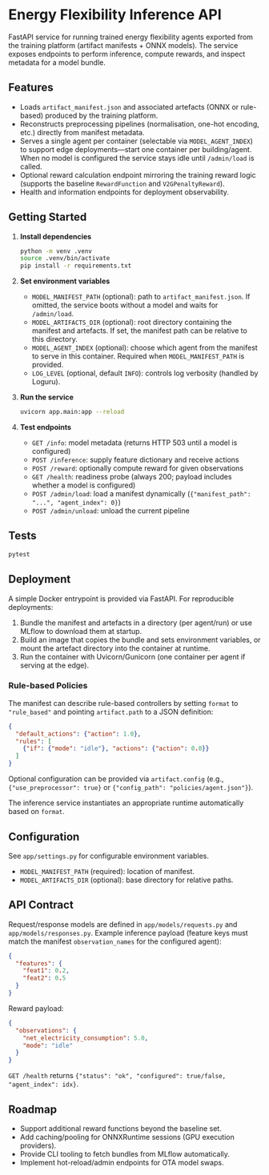 # Energy Flexibility Inference API

FastAPI service for running trained energy flexibility agents exported from the
training platform (artifact manifests + ONNX models). The service exposes
endpoints to perform inference, compute rewards, and inspect metadata for a
model bundle.

## Features

- Loads `artifact_manifest.json` and associated artefacts (ONNX or rule-based)
  produced by the training platform.
- Reconstructs preprocessing pipelines (normalisation, one-hot encoding, etc.)
  directly from manifest metadata.
- Serves a single agent per container (selectable via `MODEL_AGENT_INDEX`) to
  support edge deployments—start one container per building/agent. When no
  model is configured the service stays idle until `/admin/load` is called.
- Optional reward calculation endpoint mirroring the training reward logic
  (supports the baseline `RewardFunction` and `V2GPenaltyReward`).
- Health and information endpoints for deployment observability.

## Getting Started

1. **Install dependencies**
   ```bash
   python -m venv .venv
   source .venv/bin/activate
   pip install -r requirements.txt
   ```

2. **Set environment variables**
   - `MODEL_MANIFEST_PATH` (optional): path to `artifact_manifest.json`. If omitted,
     the service boots without a model and waits for `/admin/load`.
   - `MODEL_ARTIFACTS_DIR` (optional): root directory containing the manifest and
     artefacts. If set, the manifest path can be relative to this directory.
   - `MODEL_AGENT_INDEX` (optional): choose which agent from the manifest to serve
     in this container. Required when `MODEL_MANIFEST_PATH` is provided.
   - `LOG_LEVEL` (optional, default `INFO`): controls log verbosity (handled by
     Loguru).

3. **Run the service**
   ```bash
   uvicorn app.main:app --reload
   ```

4. **Test endpoints**
   - `GET /info`: model metadata (returns HTTP 503 until a model is configured)
   - `POST /inference`: supply feature dictionary and receive actions
   - `POST /reward`: optionally compute reward for given observations
   - `GET /health`: readiness probe (always 200; payload includes whether a model
     is configured)
   - `POST /admin/load`: load a manifest dynamically (`{"manifest_path": "...", "agent_index": 0}`)
   - `POST /admin/unload`: unload the current pipeline

## Tests

```bash
pytest
```

## Deployment

A simple Docker entrypoint is provided via FastAPI. For reproducible deployments:

1. Bundle the manifest and artefacts in a directory (per agent/run) or use
   MLflow to download them at startup.
2. Build an image that copies the bundle and sets environment variables, or
   mount the artefact directory into the container at runtime.
3. Run the container with Uvicorn/Gunicorn (one container per agent if serving
   at the edge).

### Rule-based Policies

The manifest can describe rule-based controllers by setting `format` to
`"rule_based"` and pointing `artifact.path` to a JSON definition:

```json
{
  "default_actions": {"action": 1.0},
  "rules": [
    {"if": {"mode": "idle"}, "actions": {"action": 0.0}}
  ]
}
```

Optional configuration can be provided via `artifact.config` (e.g.,
`{"use_preprocessor": true}` or `{"config_path": "policies/agent.json"}`).

The inference service instantiates an appropriate runtime automatically based on
`format`.

## Configuration

See `app/settings.py` for configurable environment variables.

- `MODEL_MANIFEST_PATH` (required): location of manifest.
- `MODEL_ARTIFACTS_DIR` (optional): base directory for relative paths.

## API Contract

Request/response models are defined in `app/models/requests.py` and
`app/models/responses.py`. Example inference payload (feature keys must match
the manifest `observation_names` for the configured agent):

```json
{
  "features": {
    "feat1": 0.2,
    "feat2": 0.5
  }
}
```

Reward payload:

```json
{
  "observations": {
    "net_electricity_consumption": 5.0,
    "mode": "idle"
  }
}
```

`GET /health` returns `{"status": "ok", "configured": true/false, "agent_index": idx}`.

## Roadmap

- Support additional reward functions beyond the baseline set.
- Add caching/pooling for ONNXRuntime sessions (GPU execution providers).
- Provide CLI tooling to fetch bundles from MLflow automatically.
- Implement hot-reload/admin endpoints for OTA model swaps.
